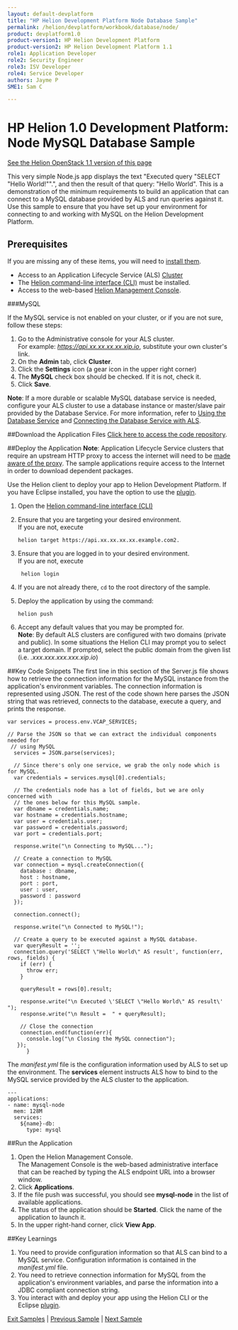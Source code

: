 ```yaml
---
layout: default-devplatform
title: "HP Helion Development Platform Node Database Sample"
permalink: /helion/devplatform/workbook/database/node/
product: devplatform1.0
product-version1: HP Helion Development Platform
product-version2: HP Helion Development Platform 1.1
role1: Application Developer
role2: Security Engineer
role3: ISV Developer 
role4: Service Developer
authors: Jayme P
SME1: Sam C

---
```

<!--PUBLISHED-->

# HP Helion 1.0 Development Platform: Node MySQL Database Sample
[See the Helion OpenStack 1.1 version of this page](/helion/devplatform/1.1/workbook/database/node/)

This very simple Node.js app displays the text "Executed query "SELECT "Hello World!"".", and then the result of that query: "Hello World". This is a demonstration of the minimum requirements to build an application that can connect to a MySQL database provided by ALS and run queries against it. Use this sample to ensure that you have set up your environment for connecting to and working with MySQL on the Helion Development Platform. 

## Prerequisites
If you are missing any of these items, you will need to [install them](/helion/devplatform/appdev/).

- Access to an Application Lifecycle Service (ALS) [Cluster](/als/v1/admin/cluster/)
- The  [Helion command-line interface (CLI)](/als/v1/user/client/) must be installed.
- Access to the web-based [Helion Management Console](/als/v1/user/console/).

###MySQL

If the MySQL service is not enabled on your cluster, or if you are not sure, follow these steps:

1. Go to the Administrative console for your ALS cluster. <br />For example: *https://api.xx.xx.xx.xx.xip.io*, substitute your own cluster's link.
2. On the **Admin** tab, click **Cluster**.
3. Click the **Settings** icon (a gear icon in the upper right corner)
4. The **MySQL** check box should be checked. If it is not, check it.
5. Click **Save**.

**Note**: If a more durable or scalable MySQL database service is needed, configure your ALS cluster to use a database instance or master/slave pair provided by the Database Service. For more information, refer to [Using the Database Service](/helion/devplatform/databaseservice/) and [Connecting the Database Service with ALS](/helion/devplatform/connectdatabase/). 

##Download the Application Files
[Click here to access the code repository](https://github.com/HelionDevPlatform/helion-mysql-node/).

##Deploy the Application
**Note**: Application Lifecycle Service clusters that require an upstream HTTP proxy to access the internet will need to be [made aware of the proxy](/als/v1/admin/server/configuration/#staging-cache-app-http-proxy). The sample applications require access to the Internet in order to download dependent packages.

Use the Helion client to deploy your app to Helion Development Platform.  If you have Eclipse installed, you have the option to use the [plugin](/helion/devplatform/eclipse/).

1.	Open the [Helion command-line interface (CLI)](/als/v1/user/reference/client-ref/)
3.	Ensure that you are targeting your desired environment.  <br /> If you are not, execute
	
		helion target https://api.xx.xx.xx.xx.example.com2.	


1. Ensure that you are logged in to your desired environment.  <br />If you are not, execute
	
		helion login
	 
4.	If you are not already there, `cd` to the root directory of the sample.
5.	Deploy the application by using the command:
	
		helion push
	
6.	Accept any default values that you may be prompted for.
	<br />	**Note**: By default ALS clusters are configured with two domains (private and public). In some situations the Helion CLI may prompt you to select a target domain. If prompted, select the public domain from the given list (i.e. *<app-name>.xxx.xxx.xxx.xxx.xip.io*)

##Key Code Snippets
The first line in this section of the Server.js file shows how to retrieve the connection information for the MySQL instance from the application's environment variables. The connection information is represented using JSON. The rest of the code shown here parses the JSON string that was retrieved, connects to the database, execute a query, and prints the response.

	var services = process.env.VCAP_SERVICES;

  	// Parse the JSON so that we can extract the individual components needed for
 	 // using MySQL
	  services = JSON.parse(services);
	
	  // Since there's only one service, we grab the only node which is for MySQL.
	  var credentials = services.mysql[0].credentials;
	
	  // The credentials node has a lot of fields, but we are only concerned with
	  // the ones below for this MySQL sample.
	  var dbname = credentials.name;
	  var hostname = credentials.hostname;
	  var user = credentials.user;
	  var password = credentials.password;
	  var port = credentials.port;
	
	  response.write("\n Connecting to MySQL...");
	
	  // Create a connection to MySQL
	  var connection = mysql.createConnection({
	    database : dbname,
	    host : hostname,
	    port : port,
	    user : user,
	    password : password
	  });
	
	  connection.connect();
	
	  response.write("\n Connected to MySQL!");
	
	  // Create a query to be executed against a MySQL database.
	  var queryResult = '';
	  connection.query('SELECT \"Hello World\" AS result', function(err, rows, fields) {
	    if (err) {
	      throw err;
	    }
	
	    queryResult = rows[0].result;
	
	    response.write("\n Executed \'SELECT \"Hello World\" AS result\' ");
	    response.write("\n Result =  " + queryResult);
	
	    // Close the connection
	    connection.end(function(err){
	      console.log("\n Closing the MySQL connection");
	   });
	      }

The *manifest.yml* file is the configuration information used by ALS to set up the environment. The **services** element instructs ALS how to bind to the MySQL service provided by the ALS cluster to the application.

	---
	applications:
	- name: mysql-node
	  mem: 128M
	  services:
	    ${name}-db:
	      type: mysql

##Run the Application
1.	Open the Helion Management Console. <br /> The Management Console is the web-based administrative interface that can be reached by typing the ALS endpoint URL into a browser window.
2.	Click **Applications**.
3.	If the file push was successful, you should see **mysql-node** in the list of available applications.
4.	The status of the application should be **Started**. Click the name of the application to launch it. 
5. In the upper right-hand corner, click **View App**.


##Key Learnings
1.	You need to provide configuration information so that ALS can bind to a MySQL service. Configuration information is contained in the *manifest.yml* file.
2.	You need to retrieve connection information for MySQL from the application's environment variables, and parse the information into a JDBC compliant connection string.
3.	You interact with and deploy your app using the Helion CLI or the Eclipse [plugin](/helion/devplatform/eclipse/).

[Exit Samples](/helion/devplatform/appdev) | [Previous Sample](/helion/devplatform/workbook/helloworld/node/) | [Next Sample](/helion/devplatform/workbook/messaging/node/)
